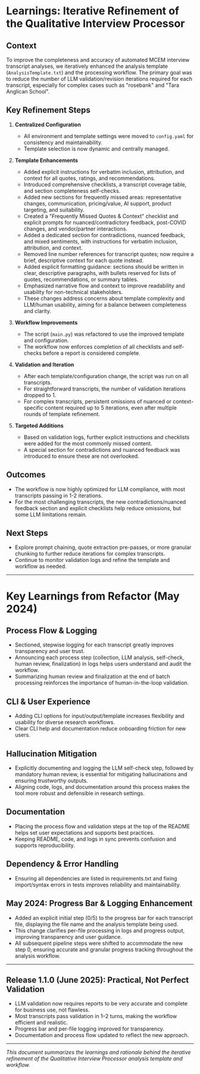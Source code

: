 # Learnings: Iterative Refinement of the Qualitative Interview Processor

## Context
To improve the completeness and accuracy of automated MCEM interview transcript analyses, we iteratively enhanced the analysis template (`AnalysisTemplate.txt`) and the processing workflow. The primary goal was to reduce the number of LLM validation/revision iterations required for each transcript, especially for complex cases such as "rosebank" and "Tara Anglican School".

## Key Refinement Steps

1. **Centralized Configuration**
   - All environment and template settings were moved to `config.yaml` for consistency and maintainability.
   - Template selection is now dynamic and centrally managed.

2. **Template Enhancements**
   - Added explicit instructions for verbatim inclusion, attribution, and context for all quotes, ratings, and recommendations.
   - Introduced comprehensive checklists, a transcript coverage table, and section completeness self-checks.
   - Added new sections for frequently missed areas: representative changes, communication, pricing/value, AI support, product targeting, and suitability.
   - Created a "Frequently Missed Quotes & Context" checklist and explicit prompts for nuanced/contradictory feedback, post-COVID changes, and vendor/partner interactions.
   - Added a dedicated section for contradictions, nuanced feedback, and mixed sentiments, with instructions for verbatim inclusion, attribution, and context.
   - Removed line number references for transcript quotes; now require a brief, descriptive context for each quote instead.
   - Added explicit formatting guidance: sections should be written in clear, descriptive paragraphs, with bullets reserved for lists of quotes, recommendations, or summary tables.
   - Emphasized narrative flow and context to improve readability and usability for non-technical stakeholders.
   - These changes address concerns about template complexity and LLM/human usability, aiming for a balance between completeness and clarity.

3. **Workflow Improvements**
   - The script (`main.py`) was refactored to use the improved template and configuration.
   - The workflow now enforces completion of all checklists and self-checks before a report is considered complete.

4. **Validation and Iteration**
   - After each template/configuration change, the script was run on all transcripts.
   - For straightforward transcripts, the number of validation iterations dropped to 1.
   - For complex transcripts, persistent omissions of nuanced or context-specific content required up to 5 iterations, even after multiple rounds of template refinement.

5. **Targeted Additions**
   - Based on validation logs, further explicit instructions and checklists were added for the most commonly missed content.
   - A special section for contradictions and nuanced feedback was introduced to ensure these are not overlooked.

## Outcomes
- The workflow is now highly optimized for LLM compliance, with most transcripts passing in 1-2 iterations.
- For the most challenging transcripts, the new contradictions/nuanced feedback section and explicit checklists help reduce omissions, but some LLM limitations remain.

## Next Steps
- Explore prompt chaining, quote extraction pre-passes, or more granular chunking to further reduce iterations for complex transcripts.
- Continue to monitor validation logs and refine the template and workflow as needed.

---

# Key Learnings from Refactor (May 2024)

## Process Flow & Logging
- Sectioned, stepwise logging for each transcript greatly improves transparency and user trust.
- Announcing each process step (collection, LLM analysis, self-check, human review, finalization) in logs helps users understand and audit the workflow.
- Summarizing human review and finalization at the end of batch processing reinforces the importance of human-in-the-loop validation.

## CLI & User Experience
- Adding CLI options for input/output/template increases flexibility and usability for diverse research workflows.
- Clear CLI help and documentation reduce onboarding friction for new users.

## Hallucination Mitigation
- Explicitly documenting and logging the LLM self-check step, followed by mandatory human review, is essential for mitigating hallucinations and ensuring trustworthy outputs.
- Aligning code, logs, and documentation around this process makes the tool more robust and defensible in research settings.

## Documentation
- Placing the process flow and validation steps at the top of the README helps set user expectations and supports best practices.
- Keeping README, code, and logs in sync prevents confusion and supports reproducibility.

## Dependency & Error Handling
- Ensuring all dependencies are listed in requirements.txt and fixing import/syntax errors in tests improves reliability and maintainability.

## May 2024: Progress Bar & Logging Enhancement
- Added an explicit initial step (0/5) to the progress bar for each transcript file, displaying the file name and the analysis template being used.
- This change clarifies per-file processing in logs and progress output, improving transparency and user guidance.
- All subsequent pipeline steps were shifted to accommodate the new step 0, ensuring accurate and granular progress tracking throughout the analysis workflow.

---

## Release 1.1.0 (June 2025): Practical, Not Perfect Validation
- LLM validation now requires reports to be very accurate and complete for business use, not flawless.
- Most transcripts pass validation in 1–2 turns, making the workflow efficient and realistic.
- Progress bar and per-file logging improved for transparency.
- Documentation and process flow updated to reflect the new approach.

---

*This document summarizes the learnings and rationale behind the iterative refinement of the Qualitative Interview Processor analysis template and workflow.*
